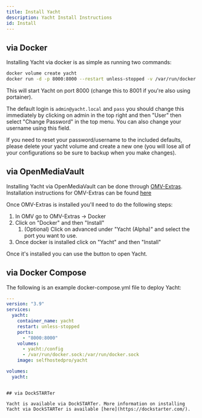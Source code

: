 ```yaml
---
title: Install Yacht
description: Yacht Install Instructions
id: Install
---
```


## via Docker

Installing Yacht via docker is as simple as running two commands:

```bash
docker volume create yacht
docker run -d -p 8000:8000 --restart unless-stopped -v /var/run/docker.sock:/var/run/docker.sock -v yacht:/config --name yacht selfhostedpro/yacht
```

This will start Yacht on port 8000 (change this to 8001 if you're also using portainer).

The default login is `admin@yacht.local` and `pass` you should change this immediately by clicking on admin in the top right and then "User" then select "Change Password" in the top menu. You can also change your username using this field.

If you need to reset your password/username to the included defaults, please delete your yacht volume and create a new one (you will lose all of your configurations so be sure to backup when you make changes).

## via OpenMediaVault

Installing Yacht via OpenMediaVault can be done through [OMV-Extras](https://omv-extras.org/). Installation instructions for OMV-Extras can be found [here](https://forum.openmediavault.org/index.php?thread/5549-omv-extras-org-plugin/)

Once OMV-Extras is installed you'll need to do the following steps:

1. In OMV go to OMV-Extras -> Docker
2. Click on "Docker" and then "Install"
   1. (Optional) Click on advanced under "Yacht (Alpha)" and select the port you want to use.
3. Once docker is installed click on "Yacht" and then "Install"

Once it's installed you can use the button to open Yacht.

## via Docker Compose

The following is an example docker-compose.yml file to deploy Yacht:

```yaml title="docker-compose.yml"
---
version: "3.9"
services:
  yacht:
    container_name: yacht
    restart: unless-stopped
    ports:
      - "8000:8000"
    volumes:
      - yacht:/config
      - /var/run/docker.sock:/var/run/docker.sock
    image: selfhostedpro/yacht

volumes:
  yacht:
```
```

## via DockSTARTer

Yacht is available via DockSTARTer. More information on installing Yacht via DockSTARTer is available [here](https://dockstarter.com/).
